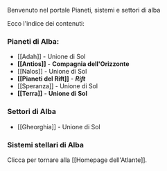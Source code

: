Benvenuto nel portale Pianeti, sistemi e settori di alba

Ecco l'indice dei contenuti:

### Pianeti di Alba:
- [[Adah]] - Unione di Sol
- **[[Antios]]** - **Compagnia dell'Orizzonte**
- [[Nalos]] - Unione di Sol
- **[[Pianeti del Rift]]** - ***Rift***
- [[Speranza]] - Unione di Sol
- **[[Terra]]** - **Unione di Sol**

### Settori di Alba
- [[Gheorghia]] - Unione di Sol

### Sistemi stellari di Alba


Clicca per tornare alla [[Homepage dell'Atlante]].

